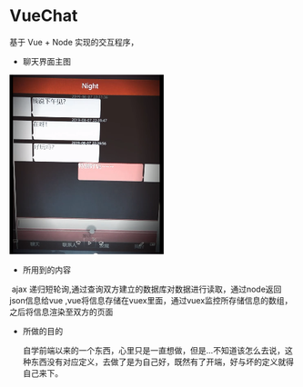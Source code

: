 # VueChat
基于 Vue + Node 实现的交互程序，

- 聊天界面主图

![image](https://raw.githubusercontent.com/Keviniswhite/VueChat/master/gitMdimages/1573960116752.png)

- 所用到的内容

​	ajax 递归短轮询,通过查询双方建立的数据库对数据进行读取，通过node返回json信息给vue ,vue将信息存储在vuex里面，通过vuex监控所存储信息的数组，之后将信息渲染至双方的页面

- 所做的目的

  自学前端以来的一个东西，心里只是一直想做，但是...不知道该怎么去说，这种东西没有对应定义，去做了是为自己好，既然有了开端，好与坏的定义就得自己来下。


